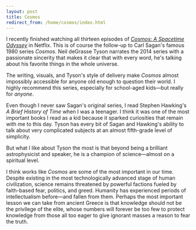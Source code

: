 ```yaml
---
layout: post
title: Cosmos
redirect_from: /home/cosmos/index.html
---
```

<p>I recently finished watching all thirteen episodes of <a href="http://channel.nationalgeographic.com/channel/cosmos-a-spacetime-odyssey/"><em>Cosmos: A Spacetime Odyssey</em></a> in Netflix. This is of course the follow-up to Carl Sagan's famous 1980 series <em>Cosmos</em>. Neil deGrasse Tyson narrates the 2014 series with a passionate sincerity that makes it clear that with every word, he's talking about his favorite things in the whole universe.</p>

<p>The writing, visuals, and Tyson's style of delivery make <em>Cosmos</em> almost impossibly accessible for anyone old enough to question their world. I highly recommend this series, especially for school-aged kids—but really for <em>anyone</em>.</p>

<p>Even though I never saw Sagan's original series, I read Stephen Hawking's <em>A Brief History of Time</em> when I was a teenager. I think it was one of the most important books I read as a kid because it sparked curiosities that remain with me to this day. Tyson has every bit of Sagan and Hawking's ability to talk about very complicated subjects at an almost fifth-grade level of simplicity.</p>

<p>But what I like about Tyson the most is that beyond being a brilliant astrophysicist and speaker, he is a champion of science—almost on a spiritual level.</p>

<p>I think works like <em>Cosmos</em> are some of the most important in our time.  Despite existing in the most technologically advanced stage of human civilization, science remains threatened by powerful factions fueled by faith-based fear, politics, and greed. Humanity has experienced periods of intellectualism before—and fallen from them. Perhaps the most important lesson we can take from ancient Greece is that knowledge should not be the privilege of the elite, whose numbers will forever be too few to protect knowledge from those all too eager to give ignorant masses a reason to fear the truth.</p>
